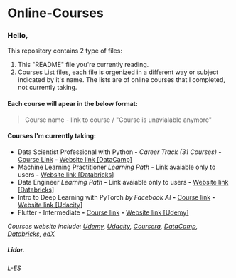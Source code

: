 # Online-Courses
### Hello,

This repository contains 2 type of files:
  1. This "README" file you're currently reading.
  2. Courses List files, each file is orgenized in a different way or subject indicated by it's name.
      The lists are of online courses that I completed, not currently taking.

#### Each course will apear in the below format:
> Course name - link to course / "Course is unavialable anymore"

#### Courses I'm currently taking:
  - Data Scientist Professional with Python **-** *Career Track (31 Courses)* **-** [Course Link](https://www.datacamp.com/tracks/data-scientist-professional-with-python) **-** [Website link [DataCamp]](https://www.datacamp.com/)
  - Machine Learning Practitioner _Learning Path_ **-** Link avaiable only to users **-** [Website link [Databricks]](https://databricks.com/learn/training/home)
  - Data Engineer _Learning Path_ **-** Link avaiable only to users **-** [Website link [Databricks]](https://databricks.com/learn/training/home)
  - Intro to Deep Learning with PyTorch _by Facebook AI_ **-** [Course link](https://www.udacity.com/course/deep-learning-pytorch--ud188) **-** [Website link [Udacity]](https://www.udacity.com/)
  - Flutter - Intermediate **-** [Course link](https://www.udemy.com/course/flutter-intermediate/) **-** [Website link [Udemy]](https://www.udemy.com/)

_Courses website include: [Udemy](https://www.udemy.com/), [Udacity](https://www.udacity.com/), [Coursera](https://www.coursera.org/), [DataCamp](http://www.datacamp.com/), [Databricks](https://databricks.com/learn/training/home), [edX](https://www.edx.org/)_

##### Lidor.
###### L-ES

